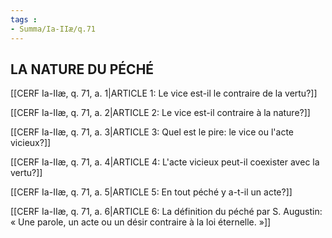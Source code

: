```yaml
---
tags : 
- Summa/Ia-IIæ/q.71
---
```


## LA NATURE DU PÉCHÉ

[[CERF Ia-IIæ, q. 71, a. 1|ARTICLE 1: Le vice est-il le contraire de la vertu?]]

[[CERF Ia-IIæ, q. 71, a. 2|ARTICLE 2: Le vice est-il contraire à la nature?]]

[[CERF Ia-IIæ, q. 71, a. 3|ARTICLE 3: Quel est le pire: le vice ou l'acte vicieux?]]

[[CERF Ia-IIæ, q. 71, a. 4|ARTICLE 4: L'acte vicieux peut-il coexister avec la vertu?]]

[[CERF Ia-IIæ, q. 71, a. 5|ARTICLE 5: En tout péché y a-t-il un acte?]]

[[CERF Ia-IIæ, q. 71, a. 6|ARTICLE 6: La définition du péché par S. Augustin: « Une parole, un acte ou un désir contraire à la loi éternelle. »]]

